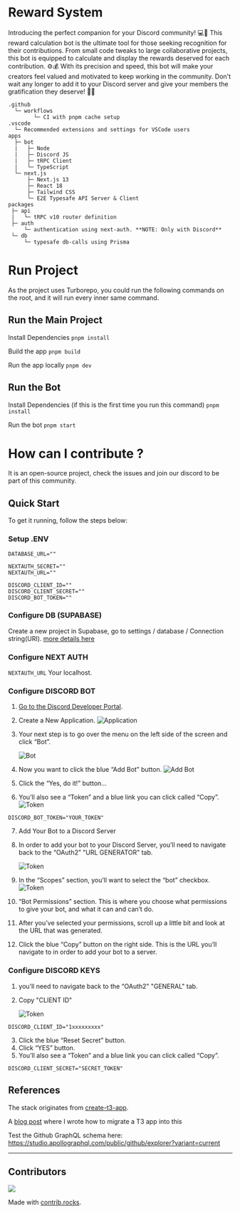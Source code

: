 # Reward System

<!-- <img width="1758" alt="turbo2" src="https://user-images.githubusercontent.com/51714798/213819392-33e50db9-3e38-4c51-9a22-03abe5e48f3d.png">
 -->

Introducing the perfect companion for your Discord community! 💻🚀 This reward calculation bot is the ultimate tool for those seeking recognition for their contributions. From small code tweaks to large collaborative projects, this bot is equipped to calculate and display the rewards deserved for each contribution. ⚙️💰 With its precision and speed, this bot will make your creators feel valued and motivated to keep working in the community. Don't wait any longer to add it to your Discord server and give your members the gratification they deserve! 💯💪

```
.github
  └─ workflows
        └─ CI with pnpm cache setup
.vscode
  └─ Recommended extensions and settings for VSCode users
apps
  ├─ bot
  |   ├─ Node
  |   ├─ Discord JS
  |   ├─ tRPC Client
  |   └─ TypeScript
  └─ next.js
      ├─ Next.js 13
      ├─ React 18
      ├─ Tailwind CSS
      └─ E2E Typesafe API Server & Client
packages
 ├─ api
 |   └─ tRPC v10 router definition
 ├─ auth
     └─ authentication using next-auth. **NOTE: Only with Discord**
 └─ db
     └─ typesafe db-calls using Prisma
```

# Run Project

As the project uses Turborepo, you could run the following commands on the root, and it will run every inner same command.

## Run the Main Project

Install Dependencies
`pnpm install`

Build the app
`pnpm build`

Run the app locally
`pnpm dev`

## Run the Bot

Install Dependencies (if this is the first time you run this command)
`pnpm install`

Run the bot
`pnpm start`

# How can I contribute ?

It is an open-source project, check the issues and join our discord to be part of this community.

## Quick Start

To get it running, follow the steps below:

### Setup .ENV

```
DATABASE_URL=""

NEXTAUTH_SECRET=""
NEXTAUTH_URL=""

DISCORD_CLIENT_ID=""
DISCORD_CLIENT_SECRET=""
DISCORD_BOT_TOKEN=""
```

### Configure DB (SUPABASE)

Create a new project in Supabase, go to settings / database / Connection string(URI).
[more details here](https://supabase.com/docs/guides/integrations/prisma)

### Configure NEXT AUTH

`NEXTAUTH_URL` Your localhost.

### Configure DISCORD BOT

1. [Go to the Discord Developer Portal](https://discordapp.com/developers/applications/).
2. Create a New Application.
   ![Application](https://res.cloudinary.com/dwtba7bmh/image/upload/v1678755937/o1vaqzbm7f6tozark9yo.png 'Application')
3. Your next step is to go over the menu on the left side of the screen and click “Bot”.

   ![Bot](https://res.cloudinary.com/dwtba7bmh/image/upload/v1678756136/pwgtlao3pd9evqedtnxm.png 'Bot')

4. Now you want to click the blue “Add Bot” button.
   ![Add Bot](https://res.cloudinary.com/dwtba7bmh/image/upload/v1678756280/wcr0nny5wdcd8fovf768.png 'AddBot')
5. Click the “Yes, do it!” button…
6. You’ll also see a “Token” and a blue link you can click called “Copy”.
   ![Token](https://res.cloudinary.com/dwtba7bmh/image/upload/v1678756280/x3f9nk65tq5szib6jb22.png 'Token')

`DISCORD_BOT_TOKEN="YOUR_TOKEN"`

7. Add Your Bot to a Discord Server
8. In order to add your bot to your Discord Server, you’ll need to navigate back to the “OAuth2” "URL GENERATOR" tab.

   ![Token](https://res.cloudinary.com/dwtba7bmh/image/upload/v1678759651/pw1svnypnnbvbt0ceczt.png 'Token')

9. In the “Scopes” section, you’ll want to select the “bot” checkbox.
   ![Token](https://res.cloudinary.com/dwtba7bmh/image/upload/v1678759632/ntra1xoyhye5r3tixy9c.png 'Token')
10. “Bot Permissions” section. This is where you choose what permissions to give your bot, and what it can and can’t do.
11. After you’ve selected your permissions, scroll up a little bit and look at the URL that was generated.
12. Click the blue “Copy” button on the right side. This is the URL you’ll navigate to in order to add your bot to a server.

### Configure DISCORD KEYS

1. you’ll need to navigate back to the “OAuth2” "GENERAL" tab.
2. Copy "CLIENT ID"

   ![Token](https://res.cloudinary.com/dwtba7bmh/image/upload/v1678759900/qxbzfxoseuesr8eza5ic.png 'Token')

`DISCORD_CLIENT_ID="1xxxxxxxxx"`

3. Click the blue “Reset Secret” button.
4. Click “YES” button.
5. You’ll also see a “Token” and a blue link you can click called “Copy”.

`DISCORD_CLIENT_SECRET="SECRET_TOKEN"`

## References

The stack originates from [create-t3-app](https://github.com/t3-oss/create-t3-app).

A [blog post](https://jumr.dev/blog/t3-turbo) where I wrote how to migrate a T3 app into this

Test the Github GraphQL schema here:
https://studio.apollographql.com/public/github/explorer?variant=current

---

<h2 id="contributors">Contributors</h2>

<a href="https://github.com/serudda/reward-system/graphs/contributors">
  <img src="https://contrib.rocks/image?repo=serudda/reward-system" />
</a>

Made with [contrib.rocks](https://contrib.rocks).

